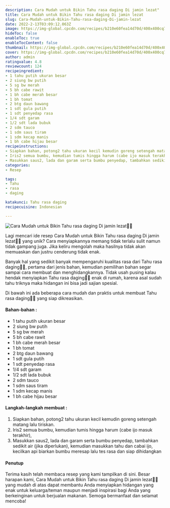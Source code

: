 ```yaml
---
description: Cara Mudah untuk Bikin Tahu rasa daging Di jamin lezat"
title: Cara Mudah untuk Bikin Tahu rasa daging Di jamin lezat
slug: Cara-Mudah-untuk-Bikin-Tahu-rasa-daging-Di-jamin-lezat
date: 2022-2-13T03:09:12.063Z
image: https://img-global.cpcdn.com/recipes/b210e60fea14d70d/400x400cq70/photo.jpg
hideToc: false
enableToc: true
enableTocContent: false
thumbnail: https://img-global.cpcdn.com/recipes/b210e60fea14d70d/400x400cq70/photo.jpg
cover: https://img-global.cpcdn.com/recipes/b210e60fea14d70d/400x400cq70/photo.jpg
author: admin
ratingvalue: 4.8
reviewcount: 124
recipeingredient:
- 1 tahu putih ukuran besar
- 2 siung bw putih
- 5 sg bw merah
- 5 bh cabe rawit
- 1 bh cabe merah besar
- 1 bh tomat
- 2 btg daun bawang
- 1 sdt gula putih
- 1 sdt penyedap rasa
- 1/4 sdt garam
- 1/2 sdt lada bubuk
- 2 sdm tauco
- 1 sdm saus tiram
- 1 sdm kecap manis
- 1 bh cabe hijau besar
recipeinstructions:
- Siapkan bahan, potong2 tahu ukuran kecil kemudin goreng setengah matang lalu tiriskan.
- Iris2 semua bumbu, kemudian tumis hingga harum (cabe ijo masuk terakhir),
- Masukkan saus2, lada dan garam serta bumbu penyedap, tambahkan sedikit air (jika diperlukan), kemudian masukkan tahu dan cabai ijo, kecilkan api biarkan bumbu meresap lalu tes rasa dan siap dihidangkan
categories:
- Resep

tags:
- Tahu
- rasa
- daging

katakunci: Tahu rasa daging
recipecuisine: Indonesian

---
```


![Cara Mudah untuk Bikin Tahu rasa daging Di jamin lezat👩‍🍳](https://img-global.cpcdn.com/recipes/b210e60fea14d70d/400x400cq70/photo.jpg)

Lagi mencari ide resep Cara Mudah untuk Bikin Tahu rasa daging Di jamin lezat👩‍🍳 yang unik? Cara menyiapkannya memang tidak terlalu sulit namun tidak gampang juga. Jika keliru mengolah maka hasilnya tidak akan memuaskan dan justru cenderung tidak enak.

Banyak hal yang sedikit banyak mempengaruhi kualitas rasa dari Tahu rasa daging👩‍🍳, pertama dari jenis bahan, kemudian pemilihan bahan segar sampai cara membuat dan menghidangkannya. Tidak usah pusing kalau hendak menyiapkan Tahu rasa daging👩‍🍳 enak di rumah, karena asal sudah tahu triknya maka hidangan ini bisa jadi sajian spesial.

Di bawah ini ada beberapa cara mudah dan praktis untuk membuat Tahu rasa daging👩‍🍳 yang siap dikreasikan.

<!--inarticleads1-->

#### Bahan-bahan :

- 1 tahu putih ukuran besar
- 2 siung bw putih
- 5 sg bw merah
- 5 bh cabe rawit
- 1 bh cabe merah besar
- 1 bh tomat
- 2 btg daun bawang
- 1 sdt gula putih
- 1 sdt penyedap rasa
- 1/4 sdt garam
- 1/2 sdt lada bubuk
- 2 sdm tauco
- 1 sdm saus tiram
- 1 sdm kecap manis
- 1 bh cabe hijau besar

<!--inarticleads2-->

#### Langkah-langkah membuat :

1. Siapkan bahan, potong2 tahu ukuran kecil kemudin goreng setengah matang lalu tiriskan.
1. Iris2 semua bumbu, kemudian tumis hingga harum (cabe ijo masuk terakhir),
1. Masukkan saus2, lada dan garam serta bumbu penyedap, tambahkan sedikit air (jika diperlukan), kemudian masukkan tahu dan cabai ijo, kecilkan api biarkan bumbu meresap lalu tes rasa dan siap dihidangkan

#### Penutup

Terima kasih telah membaca resep yang kami tampilkan di sini. Besar harapan kami, Cara Mudah untuk Bikin Tahu rasa daging Di jamin lezat👩‍🍳 yang mudah di atas dapat membantu Anda menyiapkan hidangan yang enak untuk keluarga/teman maupun menjadi inspirasi bagi Anda yang berkeinginan untuk berjualan makanan. Semoga bermanfaat dan selamat mencoba!